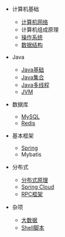 * 计算机基础
  * [计算机网络](./docs/计算机网络.md)
  * 计算机组成原理
  * [操作系统](./docs/操作系统.md)
  * [数据结构](./docs/数据结构.md)

* Java
  * [Java基础](./docs/Java基础.md)
  * [Java集合](./docs/Java集合.md)
  * [Java多线程](./docs/Java多线程.md)
  * [JVM](./docs/JVM.md)

* 数据库
  * [MySQL](./docs/MySQL.md)
  * [Redis](./docs/Redis.md)

* 基本框架
  * [Spring](./docs/Spring.md)
  * Mybatis

* 分布式
  * [分布式原理](./docs/分布式.md)
  * [Spring Cloud](./docs/Spring%20Cloud.md)
  * [RPC框架](./docs/RPC框架.md)

* 杂项
  * [大数据](./docs/大数据.md)
  * [Shell脚本](./docs/Shell脚本.md)





